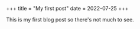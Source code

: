 +++
title = "My first post"
date = 2022-07-25
+++

This is my first blog post so there's not much to see.
<!-- more -->